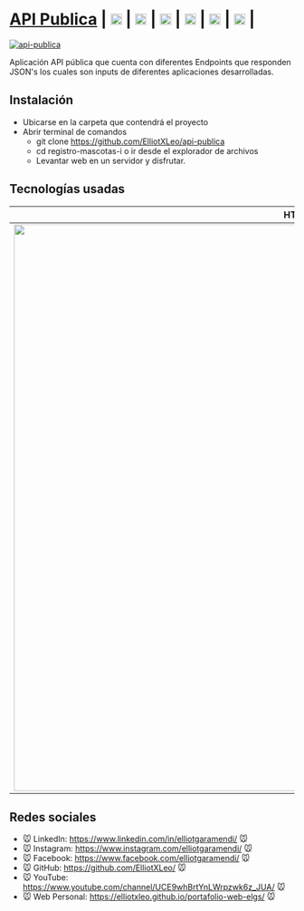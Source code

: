 # [API Publica](https://elliotxleo.github.io/api-publica/) | [<img src="https://image.flaticon.com/icons/png/512/174/174857.png" height="20"/>](https://www.linkedin.com/in/elliotgaramendi/) | [<img src="https://cdn-icons-png.flaticon.com/512/1409/1409946.png" height="20"/>](https://www.instagram.com/elliotgaramendi/) | [<img src="https://cdn-icons-png.flaticon.com/512/733/733547.png" height="20"/>](https://www.facebook.com/elliotgaramendi) | [<img src="https://image.flaticon.com/icons/png/512/733/733553.png" height="20"/>](https://github.com/ElliotXLeo) | [<img src="https://cdn-icons-png.flaticon.com/512/174/174883.png" height="20"/>](https://www.youtube.com/channel/UCE9whBrtYnLWrpzwk6z_JUA) | [<img src="https://i.postimg.cc/65TVxg9t/world-globe.png" height="20"/>](https://nextjs-react-portafolio-fc.vercel.app) |

[![api-publica](https://i.postimg.cc/ZYBX8xkF/api-publica.png)](https://elliotxleo.github.io/api-publica/)

Aplicación API pública que cuenta con diferentes Endpoints que responden JSON's los cuales son inputs de diferentes aplicaciones desarrolladas.

## Instalación
- Ubicarse en la carpeta que contendrá el proyecto
- Abrir terminal de comandos
  - git clone https://github.com/ElliotXLeo/api-publica
  - cd registro-mascotas-i o ir desde el explorador de archivos
  - Levantar web en un servidor y disfrutar.

## Tecnologías usadas
| HTML | CSS | JavaScript | JSON
| --- | --- | --- | --- |
| <img src="https://i.postimg.cc/rF6WrLjr/html.png" width="1000"/> | <img src="https://i.postimg.cc/mgSDG9F2/css.png" width="1000"/> | <img src="https://upload.wikimedia.org/wikipedia/commons/thumb/9/99/Unofficial_JavaScript_logo_2.svg/1200px-Unofficial_JavaScript_logo_2.svg.png" width="1000"/> | <img src="https://upload.wikimedia.org/wikipedia/commons/thumb/c/c9/JSON_vector_logo.svg/1200px-JSON_vector_logo.svg.png" width="1000"/> |

## Redes sociales
- 🐭 LinkedIn: https://www.linkedin.com/in/elliotgaramendi/ 🐭
- 🐭 Instagram: https://www.instagram.com/elliotgaramendi/ 🐭
- 🐭 Facebook: https://www.facebook.com/elliotgaramendi/ 🐭
- 🐭 GitHub: https://github.com/ElliotXLeo/ 🐭
- 🐭 YouTube: https://www.youtube.com/channel/UCE9whBrtYnLWrpzwk6z_JUA/ 🐭
- 🐭 Web Personal: https://elliotxleo.github.io/portafolio-web-elgs/ 🐭